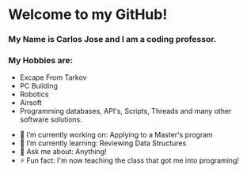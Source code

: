# Welcome to my GitHub!

### My Name is Carlos Jose and I am a coding professor.
### My Hobbies are:

* Excape From Tarkov
* PC Building
* Robotics
* Airsoft
* Programming databases, API's, Scripts, Threads and many other software solutions.


- 🔭 I’m currently working on: Applying to a Master's program
- 🌱 I’m currently learning: Reviewing Data Structures
- 💬 Ask me about: Anything!
- ⚡ Fun fact: I'm now teaching the class that got me into programing!

